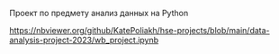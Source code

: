 Проект по предмету анализ данных на Python

https://nbviewer.org/github/KatePoliakh/hse-projects/blob/main/data-analysis-project-2023/wb_project.ipynb
